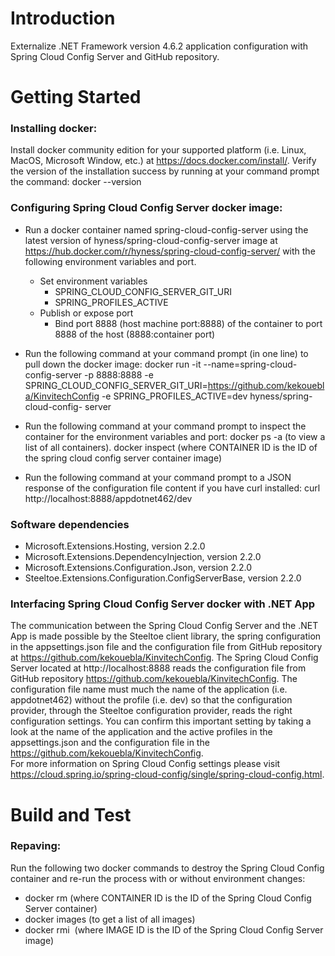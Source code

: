# Introduction 
Externalize .NET Framework version 4.6.2 application configuration with Spring Cloud Config Server and GitHub repository.

# Getting Started

### Installing docker:
Install docker community edition for your supported platform (i.e. Linux, MacOS, Microsoft Window, etc.) at           https://docs.docker.com/install/.
Verify the version of the  installation success by running at your command prompt the command: 
docker --version

### Configuring Spring Cloud Config Server docker image:
- Run a docker container named spring-cloud-config-server using the latest version of hyness/spring-cloud-config-server image at   https://hub.docker.com/r/hyness/spring-cloud-config-server/ with the following environment variables and port.
  - Set environment variables
    - SPRING_CLOUD_CONFIG_SERVER_GIT_URI
    - SPRING_PROFILES_ACTIVE
  - Publish or expose port
    - Bind port 8888 (host machine port:8888) of the container to port 8888 of the host (8888:container port)
      
- Run the following command at your command prompt (in one line) to pull down the docker image:
docker run -it --name=spring-cloud-config-server -p 8888:8888 -e    SPRING_CLOUD_CONFIG_SERVER_GIT_URI=https://github.com/kekouebla/KinvitechConfig -e SPRING_PROFILES_ACTIVE=dev hyness/spring-cloud-config-   server

- Run the following command at your command prompt to inspect the container for the environment variables and port:
docker ps -a (to view a list of all containers).
docker inspect <CONTAINER ID> (where CONTAINER ID is the ID of the spring cloud config server container image)
  
- Run the following command at your command prompt to a JSON response of the configuration file content if you have curl installed:
curl http://localhost:8888/appdotnet462/dev


### Software dependencies
   - Microsoft.Extensions.Hosting, version 2.2.0
   - Microsoft.Extensions.DependencyInjection, version 2.2.0
   - Microsoft.Extensions.Configuration.Json, version 2.2.0
   - Steeltoe.Extensions.Configuration.ConfigServerBase, version 2.2.0

### Interfacing Spring Cloud Config Server docker with .NET App
The communication between the Spring Cloud Config Server and the .NET App is made possible by the Steeltoe client library, the            spring configuration in the appsettings.json file and the configuration file from GitHub repository at https://github.com/kekouebla/KinvitechConfig.  The Spring Cloud Config Server located at http://localhost:8888 reads the configuration file from GitHub repository https://github.com/kekouebla/KinvitechConfig.  The configuration file name must much the name of the application (i.e. appdotnet462) without the profile (i.e. dev) so that the configuration provider, through the Steeltoe configuration provider, reads the right configuration settings.  You can confirm this important setting by taking a look at the name of the application and the active profiles in the appsettings.json and the configuration file in the https://github.com/kekouebla/KinvitechConfig.  
For more information on Spring Cloud Config settings please visit https://cloud.spring.io/spring-cloud-config/single/spring-cloud-config.html.

# Build and Test
### Repaving:
Run the following two docker commands to destroy the Spring Cloud Config container and re-run the process with or without environment changes:
- docker rm <CONTAINER ID> (where CONTAINER ID is the ID of the Spring Cloud Config Server container)
- docker images (to get a list of all images)
- docker rmi <IMAGE ID> (where IMAGE ID is the ID of the Spring Cloud Config Server image)

